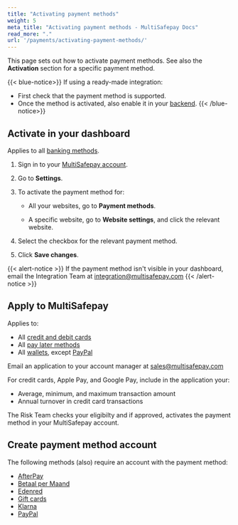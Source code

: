 ```yaml
---
title: "Activating payment methods"
weight: 5
meta_title: "Activating payment methods - MultiSafepay Docs"
read_more: "."
url: '/payments/activating-payment-methods/'
---
```

This page sets out how to activate payment methods. See also the **Activation** section for a specific payment method. 

{{< blue-notice>}} If using a ready-made integration: 

- First check that the payment method is supported. 
- Once the method is activated, also enable it in your [backend](/glossaries/multisafepay-glossary/#backend). {{< /blue-notice>}}

## Activate in your dashboard

Applies to all [banking methods](/payments/methods/banks/).

1. Sign in to your [MultiSafepay account](https://merchant.multisafepay.com).
2. Go to **Settings**. 
3. To activate the payment method for:

    - All your websites, go to **Payment methods**.

    - A specific website, go to **Website settings**, and click the relevant website.

4. Select the checkbox for the relevant payment method.

5. Click **Save changes**.

{{< alert-notice >}} If the payment method isn't visible in your dashboard, email the Integration Team at <integration@multisafepay.com> {{< /alert-notice >}}

## Apply to MultiSafepay 

Applies to:    

- All [credit and debit cards](/payments/methods/credit-and-debit-cards/)
- All [pay later methods](/payments/methods/pay-later/)
- All [wallets](/payments/methods/wallet/), except [PayPal](/payment-methods/paypal/)

Email an application to your account manager at <sales@multisafepay.com>

For credit cards, Apple Pay, and Google Pay, include in the application your:

- Average, minimum, and maximum transaction amount
- Annual turnover in credit card transactions

The Risk Team checks your eligibilty and if approved, activates the payment method in your MultiSafepay account. 

## Create payment method account

The following methods (also) require an account with the payment method:  

- [AfterPay](/payment-methods/afterpay/activation/)
- [Betaal per Maand](/payment-methods/betaal-per-maand/activation/)
- [Edenred](/payment-methods/edenred/activation/)
- [Gift cards]((/payment-methods/gift-cards/activation/))
- [Klarna](/payment-methods/klarna/activation/)
- [PayPal](/payment-methods/paypal/activation/)






